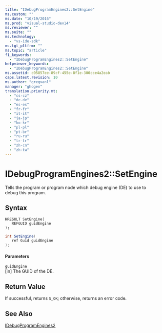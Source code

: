 ```yaml
---
title: "IDebugProgramEngines2::SetEngine"
ms.custom: ""
ms.date: "10/19/2016"
ms.prod: "visual-studio-dev14"
ms.reviewer: ""
ms.suite: ""
ms.technology: 
  - "vs-ide-sdk"
ms.tgt_pltfrm: ""
ms.topic: "article"
f1_keywords: 
  - "IDebugProgramEngines2::SetEngine"
helpviewer_keywords: 
  - "IDebugProgramEngines2::SetEngine"
ms.assetid: c05857ee-89cf-455e-8f1e-300cce4a2eab
caps.latest.revision: 10
ms.author: "gregvanl"
manager: "ghogen"
translation.priority.mt: 
  - "cs-cz"
  - "de-de"
  - "es-es"
  - "fr-fr"
  - "it-it"
  - "ja-jp"
  - "ko-kr"
  - "pl-pl"
  - "pt-br"
  - "ru-ru"
  - "tr-tr"
  - "zh-cn"
  - "zh-tw"
---
```

# IDebugProgramEngines2::SetEngine
Tells the program or program node which debug engine (DE) to use to debug this program.  
  
## Syntax  
  
```cpp#  
HRESULT SetEngine(   
   REFGUID guidEngine  
);  
```  
  
```c#  
int SetEngine(   
   ref Guid guidEngine  
);  
```  
  
#### Parameters  
 `guidEngine`  
 [in] The GUID of the DE.  
  
## Return Value  
 If successful, returns `S_OK`; otherwise, returns an error code.  
  
## See Also  
 [IDebugProgramEngines2](../extensibility-debugger-reference/idebugprogramengines2.md)